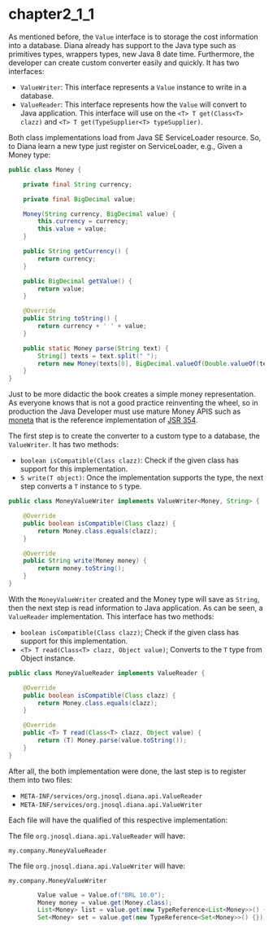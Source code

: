 # chapter2\_1\_1

As mentioned before, the `Value` interface is to storage the cost information into a database. Diana already has support to the Java type such as primitives types, wrappers types, new Java 8 date time. Furthermore, the developer can create custom converter easily and quickly. It has two interfaces:

* `ValueWriter`: This interface represents a `Value` instance to write in a database.
* `ValueReader`: This interface represents how the `Value` will convert to Java application. This interface will use on the `<T> T get(Class<T> clazz)` and `<T> T get(TypeSupplier<T> typeSupplier)`.

Both class implementations load from Java SE ServiceLoader resource. So, to Diana learn a new type just register on ServiceLoader, e.g., Given a Money type:

```java
public class Money {

    private final String currency;

    private final BigDecimal value;

    Money(String currency, BigDecimal value) {
        this.currency = currency;
        this.value = value;
    }

    public String getCurrency() {
        return currency;
    }

    public BigDecimal getValue() {
        return value;
    }

    @Override
    public String toString() {
        return currency + ' ' + value;
    }

    public static Money parse(String text) {
        String[] texts = text.split(" ");
        return new Money(texts[0], BigDecimal.valueOf(Double.valueOf(texts[1])));
    }
}
```

Just to be more didactic the book creates a simple money representation. As everyone knows that is not a good practice reinventing the wheel, so in production the Java Developer must use mature Money APIS such as [moneta](https://github.com/JavaMoney) that is the reference implementation of [JSR 354](https://jcp.org/en/jsr/detail?id=354).

The first step is to create the converter to a custom type to a database, the `ValueWriter`. It has two methods:

* `boolean isCompatible(Class clazz)`: Check if the given class has support for this implementation.
* `S write(T object)`: Once the implementation supports the type, the next step converts a `T` instance to `S` type.

```java
public class MoneyValueWriter implements ValueWriter<Money, String> {

    @Override
    public boolean isCompatible(Class clazz) {
        return Money.class.equals(clazz);
    }

    @Override
    public String write(Money money) {
        return money.toString();
    }
}
```

With the `MoneyValueWriter` created and the Money type will save as `String`, then the next step is read information to Java application. As can be seen, a `ValueReader` implementation. This interface has two methods:

* `boolean isCompatible(Class clazz)`; Check if the given class has support for this implementation.
* `<T> T read(Class<T> clazz, Object value)`; Converts to the `T` type from Object instance.

```java
public class MoneyValueReader implements ValueReader {

    @Override
    public boolean isCompatible(Class clazz) {
        return Money.class.equals(clazz);
    }

    @Override
    public <T> T read(Class<T> clazz, Object value) {
        return (T) Money.parse(value.toString());
    }
}
```

After all, the both implementation were done, the last step is to register them into two files:

* `META-INF/services/org.jnosql.diana.api.ValueReader`
* `META-INF/services/org.jnosql.diana.api.ValueWriter`

Each file will have the qualified of this respective implementation:

The file `org.jnosql.diana.api.ValueReader` will have:

```text
my.company.MoneyValueReader
```

The file `org.jnosql.diana.api.ValueWriter` will have:

```text
my.company.MoneyValueWriter
```

```java
        Value value = Value.of("BRL 10.0");
        Money money = value.get(Money.class);
        List<Money> list = value.get(new TypeReference<List<Money>>() {});
        Set<Money> set = value.get(new TypeReference<Set<Money>>() {});;
```

